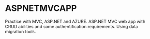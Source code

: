 # ASPNETMVCAPP
Practice with MVC, ASP.NET and AZURE.
ASP.NET MVC web app with CRUD abilities and some authentification requirements. Using data migration tools.
